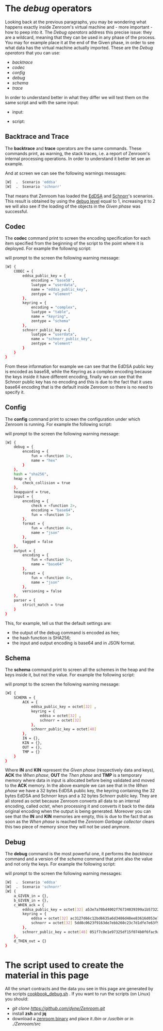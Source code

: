 # The *debug* operators

Looking back at the previous paragraphs, you may be wondering what happens exactly inside Zenroom's virtual machine and - more important - how to peep into it. The *Debug operators* address this precise issue: they are a wildcard, meaning that they can be used in any phase of the process. You may for example place it at the end of the Given phase, in order to see what data has the virtual machine actually imported. These are the *Debug operators* that you can use:

- *backtrace*
- *codec*
- *config*
- *debug*
- *schema*
- *trace*

In order to understand better in what they differ we will test them on the same script and with the same input:
- input:

[](../_media/examples/zencode_cookbook/cookbook_debug/input.json ':include :type=code json')

- script:

[](../_media/examples/zencode_cookbook/cookbook_debug/main_script.zen ':include :type=code gherkin')

## Backtrace and Trace
The **backtrace** and **trace** operators are the same commands. These commands print, as warning, the stack traces, i.e. a report of Zenroom's internal processing operations. In order to understand it better let see an example.

[](../_media/examples/zencode_cookbook/cookbook_debug/backtrace_script.zen ':include :type=code gherkin')

And at screen we can see the following warnings messages:
```bash
[W]  .  Scenario 'eddsa'
[W]  .  Scenario 'schnorr'
```
That means that Zenroom has loaded the [EdDSA](zencode-scenarios-eddsa.md) and [Schnorr](zencode-scenarios-schnorr.md)'s scenarios. This result is obtained by using the [debug level](zenroom-config.md) equal to 1, increasing it to 2 we will also see if the loading of the objects in the *Given phase* was successful.


## Codec
The **codec** command print to screen the encoding specification for each item specified from the beginning of the script to the point where it is deployed. For example the following script:

[](../_media/examples/zencode_cookbook/cookbook_debug/codec_script.zen ':include :type=code gherkin')

will prompt to the screen the following warning message:
```bash
[W] {
    CODEC = {
        eddsa_public_key = {
            encoding = "base58",
            luatype = "userdata",
            name = "eddsa_public_key",
            zentype = "element"
        },
        keyring = {
            encoding = "complex",
            luatype = "table",
            name = "keyring",
            zentype = "schema"
        },
        schnorr_public_key = {
            luatype = "userdata",
            name = "schnorr_public_key",
            zentype = "element"
        }
    }
}
```

From these information for example we can see that the EdDSA public key is encoded as base58, while the Keyring as a complex encoding because the keys inside it have different encoding, finally we can see that the Schnorr public key has no encoding and this is due to the fact that it uses base64 encoding that is the default inside Zenroom so there is no need to specify it.

## Config

The **config** command print to screen the configuration under which Zenroom is running. For example the following script:

[](../_media/examples/zencode_cookbook/cookbook_debug/config_script.zen ':include :type=code gherkin')

will prompt to the screen the following warning message:
```bash
[W] {
    debug = {
        encoding = {
            fun = <function 1>,
            name = "hex"
        }
    },
    hash = "sha256",
    heap = {
        check_collision = true
    },
    heapguard = true,
    input = {
        encoding = {
            check = <function 2>,
            encoding = "base64",
            fun = <function 3>
        },
        format = {
            fun = <function 4>,
            name = "json"
        },
        tagged = false
    },
    output = {
        encoding = {
            fun = <function 5>,
            name = "base64"
        },
        format = {
            fun = <function 4>,
            name = "json"
        },
        versioning = false
    },
    parser = {
        strict_match = true
    }
}
```

This, for example, tell us that the default settings are:
- the output of the debug command is encoded as hex;
- the hash function is SHA256;
- the input and output encoding is base64 and in JSON format.


## Schema

The **schema** command print to screen all the schemes in the heap and the keys inside it, but not the value. For example the following script:

[](../_media/examples/zencode_cookbook/cookbook_debug/debug_script.zen ':include :type=code gherkin')

will prompt to the screen the following warning message:

```bash
[W] {
    SCHEMA = {
        ACK = {
            eddsa_public_key = octet[32] ,
            keyring = {
                eddsa = octet[32] ,
                schnorr = octet[32] 
            },
            schnorr_public_key = octet[48] 
        },
        IN = {},
        KIN = {},
        OUT = {},
        TMP = {}
    }
}
```

Where **IN** and **KIN** represent the *Given phase* (respectively data and keys), **ACK** the *When phase*, **OUT** the *Then phase* and **TMP** is a temporary memory where data in input is allocated before being validated and moved to the **ACK** memory. In the above example we can see that in the *When phase* we have a 32 bytes EdDSA public key, the keyring containing the 32 bytes EdDSA and Schnorr keys and a 32 bytes Schnorr public key. They are all stored as octet because Zenroom converts all data to an internal encoding, called *octet*, when processing it and converts it back to the data original encoding when the output is being generated. Moreover you can see that the **IN** and **KIN** memories are empty, this is due to the fact that as soon as the *When phase* is reached the *Zenroom Garbage collector* clears this two piece of memory since they will not be used anymore.


## Debug

The **debug** command is the most powerful one, it performs the *backtrace* command and a version of the *schema* command that print also the value and not only the keys. For example the following script:

[](../_media/examples/zencode_cookbook/cookbook_debug/debug_script.zen ':include :type=code gherkin')

will prompt to the screen the following warning messages:

```bash
[W]  .  Scenario 'eddsa'
[W]  .  Scenario 'schnorr'
[W] {
    a_GIVEN_in = {},
    b_GIVEN_in = {},
    c_WHEN_ack = {
        eddsa_public_key = octet[32] a53e7a70bd4002f76734039399a1b57322ed7c8295576d0ee14a9430e3fa4ab0,
        keyring = {
            eddsa = octet[32] ac3127d66c12bd6635a6d3486d48ee83616d053e78b3a2b0b4e4af947a9ea806,
            schnorr = octet[32] 5dd8c0623f9163de7ebb260c23c7d1dfe7e63f92f241a379e2fc934d52b16720
        },
        schnorr_public_key = octet[48] 051f7c0e1e97325df15f074b0f6fac9a1390c828c19449cbc4c57a574b51581501a092c05acd56100819da76e1768521
    },
    d_THEN_out = {}
}

```

# The script used to create the material in this page

All the smart contracts and the data you see in this page are generated by the scripts [cookbook_debug.sh](https://github.com/dyne/Zenroom/blob/master/test/zencode/cookbook_debug.sh) . If you want to run the scripts (on Linux) you should: 
 - *git clone https://github.com/dyne/Zenroom.git*
 - install **zsh** and **jq**
 - download a [zenroom binary](https://zenroom.org/#downloads) and place it */bin* or */usr/bin* or in *./Zenroom/src*
